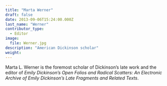 ```yaml
---
title: "Marta Werner"
draft: false
date: 2013-09-06T15:24:00.000Z
last_name: "Werner"
contributor_type:
  - Editor
image:
  file: Werner.jpg
description: "American Dickinson scholar"
weight:
---
```


Marta L. Werner is the foremost scholar of Dickinson’s late work and the editor of _Emily Dickinson’s Open Folios and Radical Scatters: An Electronic Archive of Emily Dickinson’s Late Fragments and Related Texts_.

